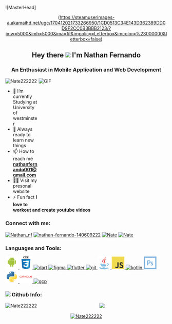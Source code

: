 ![MasterHead] <p align="center"> (https://steamuserimages-a.akamaihd.net/ugc/170412021733266950/1CD0513C34E143D362389DD0D9F2CC0B3BBB2123/?imw=5000&imh=5000&ima=fit&impolicy=Letterbox&imcolor=%23000000&letterbox=false)
<h2 align="center"> Hey there <img src="https://emojis.slackmojis.com/emojis/images/1588315024/8823/hyperkitty.gif?1588315024" width="30" /> I'm Nathan Fernando </h2>
<h3 align="center">An Enthusiast in Mobile Application and Web Development</h3>

<img align="right" alt="GIF" width="400" height="400" src="https://media.giphy.com/media/VTtANKl0beDFQRLDTh/giphy.gif" />
<p align="left"> <img src="https://komarev.com/ghpvc/?username=Nate222222&label=Profile%20views&color=0e75b6&style=flat" alt="Nate222222" /> </p>


- 🔭 I’m currently Studying at University of westminster
- 📄 Always ready to learn new things
- 📫 How to reach me  **nathanfernando001@gmail.com**
- 👨‍💻 Visit my presonal website 
- ⚡ Fun fact **I love to workout and create youtube videos**

<h3 align="left">Connect with me:</h3>
<p align="left">
<a href="https://twitter.com/JB_NathanFdo" target="blank"><img align="center" src="https://raw.githubusercontent.com/rahuldkjain/github-profile-readme-generator/master/src/images/icons/Social/twitter.svg" alt="Nathan_nf" height="30" width="40" /></a>
<a href="https://linkedin.com/in/nathan-fernando-140609222" target="blank"><img align="center" src="https://raw.githubusercontent.com/rahuldkjain/github-profile-readme-generator/master/src/images/icons/Social/linked-in-alt.svg" alt="nathan-fernando-140609222" height="30" width="40" /></a>
<a href="https://www.youtube.com/channel/UCciFvQQ3rnqLJQmdQorsxhw" target="blank"><img align="center" src="https://raw.githubusercontent.com/rahuldkjain/github-profile-readme-generator/master/src/images/icons/Social/youtube.svg" alt="Nate" height="30" width="40" /></a>
<a href="https://discordapp.com/users/Nate.#6063"><img align="center" src="https://raw.githubusercontent.com/rahuldkjain/github-profile-readme-generator/master/src/images/icons/Social/discord.svg" alt="Nate" height="30" width="40" /></a>
</p>

<h3 align="left">Languages and Tools:</h3>
<p align="left"> <a href="https://developer.android.com" target="_blank" rel="noreferrer"> <img src="https://raw.githubusercontent.com/devicons/devicon/master/icons/android/android-original-wordmark.svg" alt="android" width="40" height="40"/> </a> <a href="https://www.w3schools.com/css/" target="_blank" rel="noreferrer"> <img src="https://raw.githubusercontent.com/devicons/devicon/master/icons/css3/css3-original-wordmark.svg" alt="css3" width="40" height="40"/> </a> <a href="https://dart.dev" target="_blank" rel="noreferrer"> <img src="https://www.vectorlogo.zone/logos/dartlang/dartlang-icon.svg" alt="dart" width="40" height="40"/> </a> <a href="https://www.figma.com/" target="_blank" rel="noreferrer"> <img src="https://www.vectorlogo.zone/logos/figma/figma-icon.svg" alt="figma" width="40" height="40"/> </a> <a href="https://flutter.dev" target="_blank" rel="noreferrer"> <img src="https://www.vectorlogo.zone/logos/flutterio/flutterio-icon.svg" alt="flutter" width="40" height="40"/> </a> <a href="https://git-scm.com/" target="_blank" rel="noreferrer"> <img src="https://www.vectorlogo.zone/logos/git-scm/git-scm-icon.svg" alt="git" width="40" height="40"/> </a> <a href="https://www.java.com" target="_blank" rel="noreferrer"> <img src="https://raw.githubusercontent.com/devicons/devicon/master/icons/java/java-original.svg" alt="java" width="40" height="40"/> </a> <a href="https://developer.mozilla.org/en-US/docs/Web/JavaScript" target="_blank" rel="noreferrer"> <img src="https://raw.githubusercontent.com/devicons/devicon/master/icons/javascript/javascript-original.svg" alt="javascript" width="40" height="40"/> </a> <a href="https://kotlinlang.org" target="_blank" rel="noreferrer"> <img src="https://www.vectorlogo.zone/logos/kotlinlang/kotlinlang-icon.svg" alt="kotlin" width="40" height="40"/> </a> <a href="https://www.photoshop.com/en" target="_blank" rel="noreferrer"> <img src="https://raw.githubusercontent.com/devicons/devicon/master/icons/photoshop/photoshop-line.svg" alt="photoshop" width="40" height="40"/>  <a href="https://www.python.org" target="_blank" rel="noreferrer"> <img src="https://raw.githubusercontent.com/devicons/devicon/master/icons/python/python-original.svg" alt="python" width="40" height="40"/> </a> <a href="https://www.oracle.com/" target="_blank"> <img src="https://raw.githubusercontent.com/devicons/devicon/master/icons/oracle/oracle-original.svg" alt="oracle" width="40" height="40"/> </a> <a href="https://cloud.google.com" target="_blank"> <img src="https://www.vectorlogo.zone/logos/google_cloud/google_cloud-icon.svg" alt="gcp" width="40" height="40"/> </a> </p>
  
<h3 align="left"> <img height="40" src="https://raw.githubusercontent.com/innng/innng/master/assets/kyubey.gif"/> Github Info:</h3>

<p><img align="left" src="https://github-readme-stats.vercel.app/api/top-langs?username=Nate222222&show_icons=true&locale=en&layout=compact" alt="Nate222222" /></p>

<p align="center" >
<a href="https://github.com/Nate222222/github-readme-stats"> 
    <img  src="https://github-readme-stats.vercel.app/api?username=Nate222222&&show_icons=true&theme=radical"/>
  </a>

</p>

<p align="center">
  <a href="https://github.com/Nate222222/github-readme-streak-stats">
    <img alt="Nate222222" src="https://github-readme-streak-stats.herokuapp.com/?user=Nate222222&theme=monokai-metallian&hide_border=true"/>
  </a>
  
</p>

